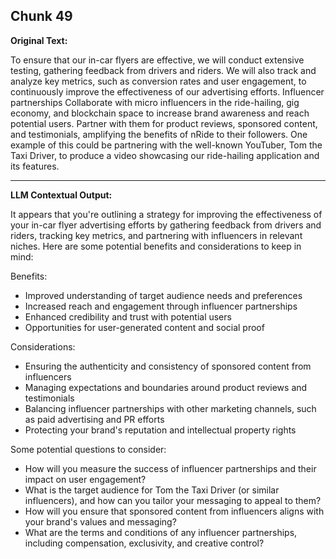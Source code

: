 ## Chunk 49

**Original Text:**

To ensure that our in-car flyers are effective, we will conduct extensive testing,
gathering feedback from drivers and riders. We will also track and analyze key metrics, such as
conversion rates and user engagement, to continuously improve the effectiveness of our advertising
efforts. Influencer partnerships
Collaborate with micro influencers in the ride-hailing, gig economy, and blockchain space to increase
brand awareness and reach potential users. Partner with them for product reviews, sponsored content, and
testimonials, amplifying the benefits of nRide to their followers. One example of this could be partnering
with the well-known YouTuber, Tom the Taxi Driver, to produce a video showcasing our ride-hailing
application and its features.

---

**LLM Contextual Output:**

It appears that you're outlining a strategy for improving the effectiveness of your in-car flyer advertising efforts by gathering feedback from drivers and riders, tracking key metrics, and partnering with influencers in relevant niches. Here are some potential benefits and considerations to keep in mind:

Benefits:

* Improved understanding of target audience needs and preferences
* Increased reach and engagement through influencer partnerships
* Enhanced credibility and trust with potential users
* Opportunities for user-generated content and social proof

Considerations:

* Ensuring the authenticity and consistency of sponsored content from influencers
* Managing expectations and boundaries around product reviews and testimonials
* Balancing influencer partnerships with other marketing channels, such as paid advertising and PR efforts
* Protecting your brand's reputation and intellectual property rights

Some potential questions to consider:

* How will you measure the success of influencer partnerships and their impact on user engagement?
* What is the target audience for Tom the Taxi Driver (or similar influencers), and how can you tailor your messaging to appeal to them?
* How will you ensure that sponsored content from influencers aligns with your brand's values and messaging?
* What are the terms and conditions of any influencer partnerships, including compensation, exclusivity, and creative control?
